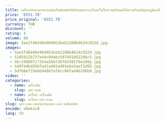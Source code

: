 ```yaml
---
title: เครื่องย่อยอาหารแบบท่อเก็บฟอสฟอรัสทั้งหมดทำจากโลหะไนโตรเจนทั้งหมดให้ความร้อนที่อุณหภูมิคงที่
price: '6551.78'
price_original: '6551.78'
currency: THB
discount: ''
rating: 4
volume: 86
image: Sae2fd6448e9046b1beb2208b4624c032d.jpg
images:
  - Sae2fd6448e9046b1beb2208b4624c032d.jpg
  - S185912b737e44c04abc597491d422d6c5.jpg
  - Sbc198b07c7354a5bb536f83301f6e2d8p.jpg
  - S49744bd2667a41a493ad91ebe3aaf1d5D.jpg
  - Sdfb8ef33ebb9466faf8cc06fad4b2d6b0.jpg
video: ''
categories:
  - name: เครื่องมือ
    slug: เคร-องม
  - name: อะไหล่ เครื่องมือ
    slug: อะไหล-เคร-องม
slug: เคร-องย-อยอาหารแบบท-อเก-บฟอสฟอร
encode: oDwkzc8
lang: th
---
```

  